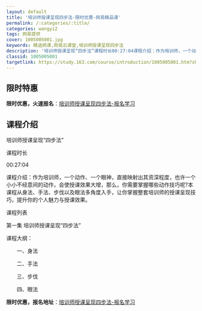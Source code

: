 ```yaml
---
layout: default
title: '培训师授课呈现四步法-限时优惠-网易精品课'
permalink: /:categories/:title/
categories: wangyi2
tags: 网易提供
cover: 1005005001.jpg
keywords: 精选网课,网易云课堂,培训师授课呈现四步法
description: '培训师授课呈现“四步法”课程时长00:27:04课程介绍：作为培训师，一个动作、一个眼神，直接映射出其资深程度，也许一个'
classid: 1005005001
targetlink: https://study.163.com/course/introduction/1005005001.htm?share=1&shareId=1025206652&utm_campaign=share&utm_medium=iphoneShare&utm_source=&utm_u=1025206652
---
```


## 限时特惠

**限时优惠，火速报名**：[培训师授课呈现四步法-报名学习](https://study.163.com/course/introduction/1005005001.htm?share=1&shareId=1025206652&utm_campaign=share&utm_medium=iphoneShare&utm_source=&utm_u=1025206652)

## 课程介绍

培训师授课呈现“四步法”

课程时长

00:27:04

课程介绍：作为培训师，一个动作、一个眼神，直接映射出其资深程度，也许一个小小不经意间的动作，会使授课效果大增，那么，你需要掌握哪些动作技巧呢?本课程从身法、手法、步伐以及眼法多角度入手，让你掌握整套培训师的授课呈现技巧，提升你的个人魅力与授课效果。

课程列表

第一集 培训师授课呈现“四步法” 



课程大纲：

　　一、身法

　　二、手法

　　三、步伐

　　四、眼法

**限时优惠，报名地址**：[培训师授课呈现四步法-报名学习](https://study.163.com/course/introduction/1005005001.htm?share=1&shareId=1025206652&utm_campaign=share&utm_medium=iphoneShare&utm_source=&utm_u=1025206652)

